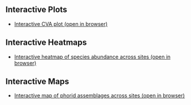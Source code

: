 ## Interactive Plots
- [Interactive CVA plot (open in browser)](https://junfunggg.github.io/Plots/CVA_interactive.html)
## Interactive Heatmaps
- [Interactive heatmap of species abundance across sites (open in browser)](https://junfunggg.github.io/Plots/species_heatmap.html)
## Interactive Maps
- [Interactive map of phorid assemblages across sites (open in browser)](https://junfunggg.github.io/Plots/interactive_maps.html)
